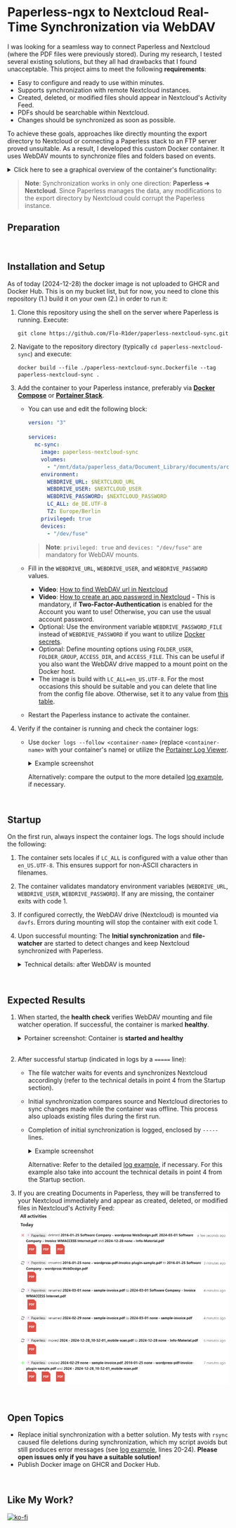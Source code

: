 # Paperless-ngx to Nextcloud Real-Time Synchronization via WebDAV

I was looking for a seamless way to connect Paperless and Nextcloud (where the PDF files were previously stored). During my research, I tested several existing solutions, but they all had drawbacks that I found unacceptable. This project aims to meet the following **requirements**:

- Easy to configure and ready to use within minutes.
- Supports synchronization with remote Nextcloud instances.
- Created, deleted, or modified files should appear in Nextcloud's Activity Feed.
- PDFs should be searchable within Nextcloud.
- Changes should be synchronized as soon as possible.

To achieve these goals, approaches like directly mounting the export directory to Nextcloud or connecting a Paperless stack to an FTP server proved unsuitable. As a result, I developed this custom Docker container. It uses WebDAV mounts to synchronize files and folders based on events.

<details>
<summary>Click here to see a graphical overview of the container's functionality:</summary>
<img src="documentation\my-setup_diagram-1.drawio.svg"/>
</details>

> **Note**: Synchronization works in only one direction: **Paperless ➜ Nextcloud**. Since Paperless manages the data, any modifications to the export directory by Nextcloud could corrupt the Paperless instance.

## Preparation
<!-- Recommended actions to do on the Nextcloud side. -->


<!-- 
Additional information on related topics in my setup, such as Nextcloud settings, ProFTP for Nextcloud-to-Paperless file transfer, and mobile scanning, is available. -->


<br>

## Installation and Setup
As of today (2024-12-28) the docker image is not uploaded to GHCR and Docker Hub. This is on my bucket list, but for now, you need to clone this repository (1.) build it on your own (2.) in order to run it:
1. Clone this repository using the shell on the server where Paperless is running. Execute: <br>
   ```
   git clone https://github.com/Flo-R1der/paperless-nextcloud-sync.git
   ```
2. Navigate to the repository directory (typically `cd paperless-nextcloud-sync`) and execute: <br>
   ```
   docker build --file ./paperless-nextcloud-sync.Dockerfile --tag paperless-nextcloud-sync .
   ```
3. Add the container to your Paperless instance, preferably via **[Docker Compose](https://docs.docker.com/compose/)** or **[Portainer Stack](https://docs.portainer.io/user/docker/stacks/edit)**.
    - You can use and edit the following block:
        ```yaml
        version: "3"

        services:
          nc-sync:
            image: paperless-nextcloud-sync
            volumes:
              - "/mnt/data/paperless_data/Document_Library/documents/archive:/mnt/source:ro"
            environment:
              WEBDRIVE_URL: $NEXTCLOUD_URL
              WEBDRIVE_USER: $NEXTCLOUD_USER
              WEBDRIVE_PASSWORD: $NEXTCLOUD_PASSWORD
              LC_ALL: de_DE.UTF-8
              TZ: Europe/Berlin
            privileged: true
            devices:
              - "/dev/fuse"
        ```
        > **Note**: `privileged: true` and `devices: "/dev/fuse"` are mandatory for WebDAV mounts.

    - Fill in the `WEBDRIVE_URL`, `WEBDRIVE_USER`, and `WEBDRIVE_PASSWORD` values.
        - **Video**: [How to find WebDAV url in Nextcloud](https://www.youtube.com/watch?v=D1JU9vogekU)
        - **Video**: [How to create an app password in Nextcloud](https://www.youtube.com/watch?v=HQZyzlo82G4) - This is mandatory, if **Two-Factor-Authentication** is enabled for the Account you want to use! Otherwise, you can use the usual account password.
        - Optional: Use the environment variable `WEBDRIVE_PASSWORD_FILE` instead of `WEBDRIVE_PASSWORD` if you want to utilize [Docker secrets](https://docs.docker.com/compose/how-tos/use-secrets/).
        - Optional: Define mounting options using `FOLDER_USER`, `FOLDER_GROUP`, `ACCESS_DIR`, and `ACCESS_FILE`. This can be useful if you also want the WebDAV drive mapped to a mount point on the Docker host.
        - The image is build with `LC_ALL=en_US.UTF-8`. For the most occasions this should be suitable and you can delete that line from the config file above. Otherwise, set it to any value from [this table](https://docs.oracle.com/cd/E23824_01/html/E26033/glset.html#glscx).


    - Restart the Paperless instance to activate the container.

4. Verify if the container is running and check the container logs:
    - Use `docker logs --follow <container-name>` (replace `<container-name>` with your container's name) or utilize the [Portainer Log Viewer](https://docs.portainer.io/user/docker/containers/logs).

        <details>
        <summary>Example screenshot</summary>
        <img src="documentation\container-logs_short-example.png" width=680px/>
        </details>

        Alternatively: compare the output to the more detailed <a href="documentation\container-logs_example.txt">log example</a>, if necessary.

<br>

## Startup
On the first run, always inspect the container logs. The logs should include the following:
1. The container sets locales if `LC_ALL` is configured with a value other than `en_US.UTF-8`. This ensures support for non-ASCII characters in filenames.
2. The container validates mandatory environment variables (`WEBDRIVE_URL`, `WEBDRIVE_USER`, `WEBDRIVE_PASSWORD`). If any are missing, the container exits with code 1.
3. If configured correctly, the WebDAV drive (Nextcloud) is mounted via `davfs`. Errors during mounting will stop the container with exit code 1.
4. Upon successful mounting: The **Initial synchronization** and **file-watcher** are started to detect changes and keep Nextcloud synchronized with Paperless.

    <details>
    <summary>Technical details: after WebDAV is mounted</summary>

    - Sets a `trap` to unmount the drive properly when a stop signal is received.
    - Initiates `sync.sh` for initial synchronization to update Nextcloud in the background.
        > **Note**: While `rsync` could achieve similar results, it has caused file deletions during initial synchronization in my tests. My script avoids this issue, though some errors are still logged. Please share any better solutions!
    - Configures the file watcher `inotifywait` to monitor changes by Paperless:
        - **CREATE**: Copies new files/folders from Paperless to Nextcloud.
        - **MODIFY**: Updates files in Nextcloud, creating new document versions (e.g., rotated pages, new OCR runs, etc.).
        - **DELETE**: Deletes corresponding files in Nextcloud.
        - **MOVED_FROM** and **MOVED_TO**: Handles file renaming or moving, using paths provided in these events.
    </details>

<br>

## Expected Results
1. When started, the **health check** verifies WebDAV mounting and file watcher operation. If successful, the container is marked **healthy**.
    <details>
    <summary>Portainer screenshot: Container is <b>started and healthy</b></summary>
    <img src="documentation\paperless-stack_portainer.png" width=900px/>
    </details>
    <br>

2. After successful startup (indicated in logs by a `=====` line):
    - The file watcher waits for events and synchronizes Nextcloud accordingly (refer to the technical details in point 4 from the Startup section).
    - Initial synchronization compares source and Nextcloud directories to sync changes made while the container was offline. This process also uploads existing files during the first run.
    - Completion of initial synchronization is logged, enclosed by `-----` lines.
        <details>
        <summary>Example screenshot</summary>
        <img src="documentation\container-logs_short-example.png" width=680px/>
        </details>

        Alternative: Refer to the detailed <a href="documentation\container-logs_example.txt">log example</a>, if necessary. For this example also take into account the technical details in point 4 from the Startup section.

3. If you are creating Documents in Paperless, they will be transferred to your Nextcloud immediately and appear as created, deleted, or modified files in Nextcloud's Activity Feed:
![Nextcloud's Activity Feed](documentation\nextcloud-activity_example.png)

<br>

## Open Topics
- Replace initial synchronization with a better solution. My tests with `rsync` caused file deletions during synchronization, which my script avoids but still produces error messages (see [log example](documentation\container-logs_example.txt), lines 20-24). **Please open issues only if you have a suitable solution!**
- Publish Docker image on GHCR and Docker Hub.

<br>

## Like My Work?
[![ko-fi](https://ko-fi.com/img/githubbutton_sm.svg)](https://ko-fi.com/I3I4160K4Y)
